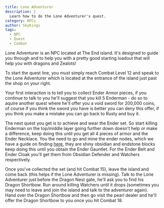```yaml {metadata}
title: Lone Adventurer
description: |
  Learn how to do the Lone Adventurer's quest. 
category: NPCs
author: SkyKings
tags:
  - NPC
  - Quest
  - Combat
```

Lone Adventurer is an NPC located at The End island. It's designed to guide you through and to help you with a pretty
good starting loadout that will help you with dragons and Zealots!

To start the quest line, you must simply reach Combat Level 12 and speak to the Lone Adventurer which is located at the
entrance of the island just past the shop on your right.

Your first interaction is to tell you to collect Ender Armor pieces, if you continue to talk to you he'll suggest that
you kill 5 Enderman - do so to aquire another quest where he'll offer you a void sword for 200,000 coins, of course if
you think the sword you have is better you can deny this offer, if you think you make a mistake you can go back to Rusty
and buy it.

The next quest you get is to achieve and wear the Ender set. So start killing Enderman on the top/middle layer going
further down doesn't help or make a difference, keep doing this until you get all 4 pieces of armor and the Ender
Necklace. You the need to go and mine the ender nodes, which we have a guide on finding [here](/guides/end-node), they
are shiny obsidian and endstone blocks keep doing this until you obtain the Ender Gauntlet. For the Ender Belt and Ender
Cloak you'll get them from Obsidian Defender and Watchers respectively.

Once you've collected the set (and hit Combat 15), leave the island and come back (this helps if the Lone Adventurer is
missing). Talk to the Lone Adventurer just before the Dragon Nest gate, he'll ask you to find his Dragon Shortbow. Run
around killing Watchers until it drops (sometimes you may need to leave and join the island and talk to the adventurer
again). Hand over the Dragon Shortbow and then go visit the pearl dealer and he'll offer the Dragon Shortbow to you once
you hit Combat 18.
